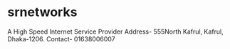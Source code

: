 # srnetworks
A High Speed Internet Service Provider
Address- 555North Kafrul, Kafrul, Dhaka-1206.
Contact- 01638006007
